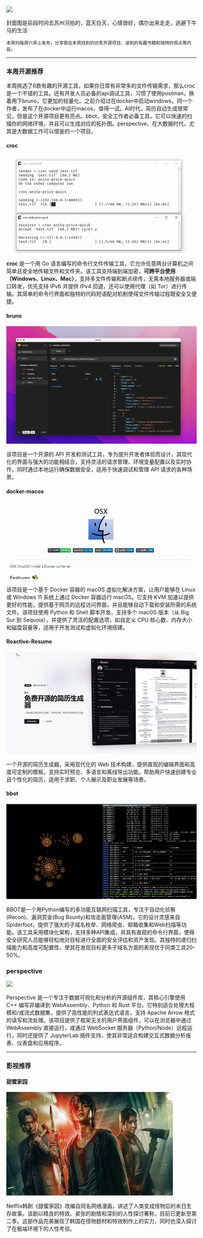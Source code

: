 <img src="/assets/06/image.jpg" width="400" />

封面图是前段时间去苏州河拍的，蓝天白天，心情很好，偶尔出来走走，逃避下牛马的生活

<small>本周刊每周六早上发布，分享我在本周找到的优秀开源项目、读到的有趣书籍和独特的观点等内容。</small>

---

### 本周开源推荐

本周挑选了6款有趣的开源工具，如果你日常有非常多的文件传输需求，那么croc是一个不错的工具。还有开发人员必备的api调试工具，习惯了使用postman，换着用下bruno，它更加的轻量化。之前介绍过在docker中启动windows，同一个作者，发布了在docker中运行macos，值得一试。AI时代，简历自动生成很常见，但是这个开源项目更有亮点。bbot，安全工作者必备工具，它可以快速的扫描你的网络环境，并且可以生成对应的拓扑图。perspective，在大数据时代，尤其是大数据工作可以借鉴的一个项目。



#### croc

![](../../../public/assets/06/image-1.png)

**croc** 是一个用 Go 语言编写的命令行文件传输工具，它允许任意两台计算机之间简单且安全地传输文件和文件夹。该工具支持端到端加密，**可跨平台使用（Windows、Linux、Mac）**，支持多文件传输和断点续传，无需本地服务器或端口转发，优先支持 IPv6 并提供 IPv4 回退，还可以使用代理（如 Tor）进行传输。其简单的命令行界面和独特的代码短语配对机制使得文件传输过程既安全又便捷。


#### bruno
![](../../../public/assets/06/image-2.png)

该项目是一个开源的 API 开发和测试工具，专为提升开发者体验而设计，其现代化的界面与强大的功能相结合，支持灵活的请求管理、环境变量配置以及实时协作，同时通过本地运行确保数据安全，适用于快速调试和管理 API 请求的各种场景。

#### docker-macos
![](../../../public/assets/06/241120-docker_macos.png)

该项目是一个基于 Docker 容器的 macOS 虚拟化解决方案，让用户能够在 Linux 或 Windows 11 系统上通过 Docker 容器运行 macOS。它支持 KVM 加速以提供更好的性能，提供基于网页的远程访问界面，并且能够自动下载和安装所需的系统文件。该项目使用 Python 和 Shell 脚本开发，支持多个 macOS 版本（从 Big Sur 到 Sequoia），并提供了灵活的配置选项，如自定义 CPU 核心数、内存大小和磁盘容量等，适用于开发测试和虚拟化环境搭建。

#### Reactive-Resume

![](../../../public/assets/06/241121-Reactive-Resume.png)

一个开源的简历生成器，采用现代化的 Web 技术构建，提供直观的编辑界面和高度可定制的模板，支持实时预览、多语言和离线导出功能，帮助用户快速创建专业且个性化的简历，适用于求职、个人展示及职业发展等场景。

#### bbot

![](./../../../public/assets/06/241122-bbot.png)

BBOT是一个用Python编写的多功能互联网扫描工具，专注于自动化侦察(Recon)、漏洞赏金(Bug Bounty)和攻击面管理(ASM)。它的设计灵感来自Spiderfoot，提供了强大的子域名枚举、网络爬虫、邮箱收集和Web扫描等功能。该工具采用模块化架构，支持多种API集成，并具有直观的命令行界面，使得安全研究人员能够轻松地对目标进行全面的安全评估和资产发现。其独特的递归扫描能力和高度可配置性，使其在发现目标更多子域名方面的表现优于同类工具20-50%。

### perspective
![](../../../public/assets/06/241124-perspective.gif)

Perspective 是一个专注于数据可视化和分析的开源组件库，其核心引擎使用 C++ 编写并编译到 WebAssembly、Python 和 Rust 平台。它特别适合处理大规模和/或流式数据集，提供了高性能的列式表达式语言，支持 Apache Arrow 格式的读写和流处理。该项目提供了框架无关的用户界面组件，可以在浏览器中通过 WebAssembly 直接运行，或通过 WebSocket 服务器（Python/Node）远程运行，同时还提供了 JupyterLab 插件支持，使其非常适合构建交互式数据分析报表、仪表盘和应用程序。

---

### 影视推荐

#### 甜蜜家园

![](../../../public/assets/06/sweethome.png)

Netflix韩剧《甜蜜家园》改编自同名网络漫画，讲述了人类变成怪物后的末日生存故事。该剧以精良的特效、紧张的剧情和深刻的人性探讨著称，目前已更新至第二季。这部作品完美展现了韩国在怪物题材和特效制作上的实力，同时也深入探讨了在极端环境下的人性考验。







